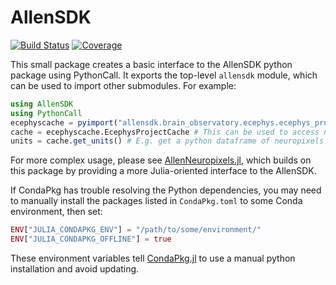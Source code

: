 # AllenSDK

<!-- [![Stable](https://img.shields.io/badge/docs-stable-blue.svg)](https://brendanjohnharris.github.io/AllenSDK.jl/stable/) -->
<!-- [![Dev](https://img.shields.io/badge/docs-dev-blue.svg)](https://brendanjohnharris.github.io/AllenSDK.jl/dev/) -->
[![Build Status](https://github.com/brendanjohnharris/AllenSDK.jl/actions/workflows/CI.yml/badge.svg?branch=main)](https://github.com/brendanjohnharris/AllenSDK.jl/actions/workflows/CI.yml?query=branch%3Amain)
[![Coverage](https://codecov.io/gh/brendanjohnharris/AllenSDK.jl/branch/main/graph/badge.svg)](https://codecov.io/gh/brendanjohnharris/AllenSDK.jl)

This small package creates a basic interface to the AllenSDK python package using PythonCall. It exports the top-level `allensdk` module, which can be used to import other submodules. For example:
```julia
using AllenSDK
using PythonCall
ecephyscache = pyimport("allensdk.brain_observatory.ecephys.ecephys_project_cache")
cache = ecephyscache.EcephysProjectCache # This can be used to access neuropixels data
units = cache.get_units() # E.g. get a python dataframe of neuropixels units
```

For more complex usage, please see [AllenNeuropixels.jl](https://www.github.com/brendanjohnharris/AllenNeuropixels.jl), which builds on this package by providing a more Julia-oriented interface to the AllenSDK.

If CondaPkg has trouble resolving the Python dependencies, you may need to manually install the packages listed in `CondaPkg.toml` to some Conda environment, then set:
```julia
ENV["JULIA_CONDAPKG_ENV"] = "/path/to/some/environment/"
ENV["JULIA_CONDAPKG_OFFLINE"] = true
```
These environment variables tell [CondaPkg.jl](https://github.com/JuliaPy/CondaPkg.jl) to use a manual python installation and avoid updating.